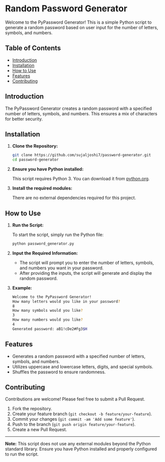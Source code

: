 # Random Password Generator

Welcome to the PyPassword Generator! This is a simple Python script to generate a random password based on user input for the number of letters, symbols, and numbers.

## Table of Contents
- [Introduction](#introduction)
- [Installation](#installation)
- [How to Use](#how-to-use)
- [Features](#features)
- [Contributing](#contributing)

## Introduction

The PyPassword Generator creates a random password with a specified number of letters, symbols, and numbers. This ensures a mix of characters for better security.

## Installation

1. **Clone the Repository:**

    ```bash
    git clone https://github.com/sujaljoshi7/password-generator.git
    cd password-generator
    ```

2. **Ensure you have Python installed:**

    This script requires Python 3. You can download it from [python.org](https://www.python.org/).

3. **Install the required modules:**

    There are no external dependencies required for this project.

## How to Use

1. **Run the Script:**

    To start the script, simply run the Python file:

    ```bash
    python password_generator.py
    ```

2. **Input the Required Information:**

    - The script will prompt you to enter the number of letters, symbols, and numbers you want in your password.
    - After providing the inputs, the script will generate and display the random password.

3. **Example:**

    ```bash
    Welcome to the PyPassword Generator!
    How many letters would you like in your password?
    8
    How many symbols would you like?
    3
    How many numbers would you like?
    4
    Generated password: aB1!cDe2#Fg3$H
    ```

## Features

- Generates a random password with a specified number of letters, symbols, and numbers.
- Utilizes uppercase and lowercase letters, digits, and special symbols.
- Shuffles the password to ensure randomness.

## Contributing

Contributions are welcome! Please feel free to submit a Pull Request.

1. Fork the repository.
2. Create your feature branch (`git checkout -b feature/your-feature`).
3. Commit your changes (`git commit -am 'Add some feature'`).
4. Push to the branch (`git push origin feature/your-feature`).
5. Create a new Pull Request.

---

**Note:** This script does not use any external modules beyond the Python standard library. Ensure you have Python installed and properly configured to run the script.

